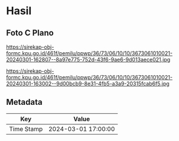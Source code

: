 # Hasil

## Foto C Plano

https://sirekap-obj-formc.kpu.go.id/461f/pemilu/ppwp/36/73/06/10/10/3673061010021-20240301-162807--8a97e775-752d-43f6-9ae6-9d013aece021.jpg

https://sirekap-obj-formc.kpu.go.id/461f/pemilu/ppwp/36/73/06/10/10/3673061010021-20240301-163002--9d00bcb9-8e31-4fb5-a3a9-20315fcab6f5.jpg


## Metadata

| Key        | Value               |
| ---------- | ------------------- |
| Time Stamp | 2024-03-01 17:00:00 |



